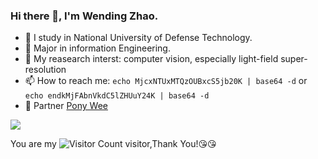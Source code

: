 ### Hi there 👋, I'm Wending Zhao.

- 🔭 I study in National University of Defense Technology.
- 🌱 Major in information Engineering.
- 💬 My reasearch interst: computer vision, especially light-field super-resolution
- 📫 How to reach me: `echo MjcxNTUxMTQzOUBxcS5jb20K | base64 -d` or `echo endkMjFAbnVkdC5lZHUuY24K | base64 -d`
- 👯 Partner [Pony Wee](https://github.com/PengweeWang)

![](https://github-readme-stats.vercel.app/api?username=WendingZhao&show_icons=true&theme=transparent)

You are my ![Visitor Count](https://profile-counter.glitch.me/WendingZhao/count.svg) visitor,Thank You!😘😘




<!-- 
### My Skill Set

![](https://img.shields.io/badge/Java-ED8B00?style=for-the-badge&logo=openjdk&logoColor=white)![](https://img.shields.io/badge/Python-3776AB?style=for-the-badge&logo=python&logoColor=white)

-->





<!--
**WendingZhao/WendingZhao** is a ✨ _special_ ✨ repository because its `README.md` (this file) appears on your GitHub profile.

Here are some ideas to get you started:

- 🔭 I’m currently working on ...
- 🌱 I’m currently learning ...
- 👯 I’m looking to collaborate on ...
- 🤔 I’m looking for help with ...
- 💬 Ask me about ...
- 📫 How to reach me: ...
- 😄 Pronouns: ...
- ⚡ Fun fact: ...
-->

